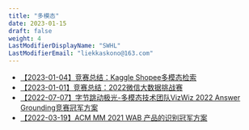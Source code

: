 ```yaml
---
title: "多模态"
date: 2023-01-15
draft: false
weight: 4
LastModifierDisplayName: "SWHL"
LastModifierEmail: "liekkaskono@163.com"
---
```

 
- [【2023-01-04】竞赛总结：Kaggle Shopee多模态检索](http://mp.weixin.qq.com/s?__biz=MzIwNDA5NDYzNA==&amp;mid=2247491977&amp;idx=1&amp;sn=57d94d0775467832eb82db4eafade7a1&amp;chksm=96c7cc4ca1b0455ac4021adf9e49e4c060e4f06e8a654c2cce30cca8299069bb0254ebaae38c&amp;scene=21#wechat_redirect)
- [【2023-01-01】竞赛总结：2022微信大数据挑战赛](https://mp.weixin.qq.com/s?__biz=MzIwNDA5NDYzNA==&mid=2247499766&idx=1&sn=90377d970b8d0b446a9bd0570d46eea6&chksm=96c7d233a1b05b2574815d1770315da32d1487a3335f111ea508ec96268cf4d0c7b94738355e&scene=21#wechat_redirect)
- [【2022-07-07】字节跳动极光-多模态技术团队VizWiz 2022 Answer Grounding竞赛冠军方案](https://drive.google.com/file/d/11VesB9LcBjjS67iTFSxHmUzQsfWWyuJ6/view)
- [【2022-03-19】ACM MM 2021 WAB 产品的识别冠军方案](https://mp.weixin.qq.com/s/VLSxq90-myP4Khc0jONVOw)
